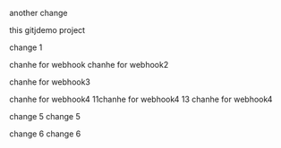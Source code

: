 another change

this gitjdemo project

change 1

chanhe for webhook
chanhe for webhook2

chanhe for webhook3

chanhe for webhook4
11chanhe for webhook4
13
chanhe for webhook4

change 5
change 5

change 6
change 6
